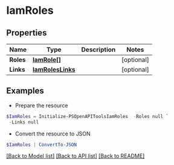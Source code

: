 # IamRoles
## Properties

Name | Type | Description | Notes
------------ | ------------- | ------------- | -------------
**Roles** | [**IamRole[]**](IamRole.md) |  | [optional] 
**Links** | [**IamRolesLinks**](IamRolesLinks.md) |  | [optional] 

## Examples

- Prepare the resource
```powershell
$IamRoles = Initialize-PSOpenAPIToolsIamRoles  -Roles null `
 -Links null
```

- Convert the resource to JSON
```powershell
$IamRoles | ConvertTo-JSON
```

[[Back to Model list]](../README.md#documentation-for-models) [[Back to API list]](../README.md#documentation-for-api-endpoints) [[Back to README]](../README.md)

